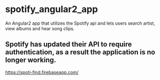 # spotify_angular2_app
An Angular2 app that utilizes the Spotify api and lets users search artist, view albums and hear song clips.

## Spotify has updated their API to require authentication, as a result the application is no longer working.

https://spoti-find.firebaseapp.com/
